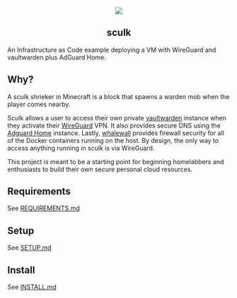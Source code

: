 <p align="center">
<img src="https://static.wikia.nocookie.net/minecraft_gamepedia/images/6/67/Sculk_JE1_BE1.gif">
<br>
<h2 align="center">sculk</h2>
</p>
An Infrastructure as Code example deploying a VM with WireGuard and vaultwarden plus AdGuard Home.

## Why?

A sculk shrieker in Minecraft is a block that spawns a warden mob when the player comes nearby.

Sculk allows a user to access their own private [vaultwarden](https://github.com/dani-garcia/vaultwarden) instance when they activate their [WireGuard](https://www.wireguard.com/) VPN.  It also provides secure DNS using the [Adguard Home](https://github.com/AdguardTeam/AdGuardHome) instance.  Lastly, [whalewall](https://github.com/capnspacehook/whalewall) provides firewall security for all of the Docker containers running on the host. By design, the only way to access anything running in sculk is via WireGuard.

This project is meant to be a starting point for beginning homelabbers and enthusiasts to build their own secure personal cloud resources.

## Requirements

See [REQUIREMENTS.md](docs/REQUIREMENTS.md)

## Setup

See [SETUP.md](docs/SETUP.md)

## Install

See [INSTALL.md](docs/INSTALL.md)

